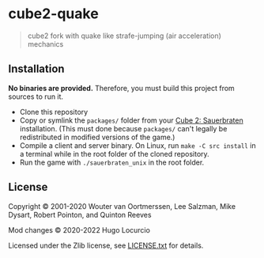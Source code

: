 # cube2-quake
> cube2 fork with quake like strafe-jumping (air acceleration) mechanics

## Installation

**No binaries are provided.** Therefore, you must build this project from
sources to run it.

- Clone this repository
- Copy or symlink the `packages/` folder from your
  [Cube 2: Sauerbraten](http://sauerbraten.org) installation.
  (This must done because `packages/` can't legally be redistributed
  in modified versions of the game.)
- Compile a client and server binary. On Linux, run `make -C src install` in a terminal while in
  the root folder of the cloned repository.
- Run the game with `./sauerbraten_unix` in the root folder.

## License

Copyright © 2001-2020 Wouter van Oortmerssen, Lee Salzman, Mike Dysart, Robert Pointon, and Quinton Reeves

Mod changes © 2020-2022 Hugo Locurcio

Licensed under the Zlib license, see [LICENSE.txt](src/readme_source.txt) for details.

